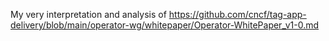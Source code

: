 My very interpretation and analysis of https://github.com/cncf/tag-app-delivery/blob/main/operator-wg/whitepaper/Operator-WhitePaper_v1-0.md

